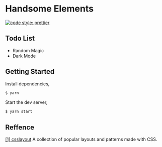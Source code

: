# Handsome Elements

[![code style: prettier](https://img.shields.io/badge/code_style-prettier-ff69b4.svg?style=flat-square)](https://github.com/prettier/prettier)

## Todo List

- Random Magic
- Dark Mode

## Getting Started

Install dependencies,

```bash
$ yarn
```

Start the dev server,

```bash
$ yarn start
```

## Reffence

[[1] csslayout](https://github.com/phuoc-ng/csslayout) A collection of popular layouts and patterns made with CSS.
